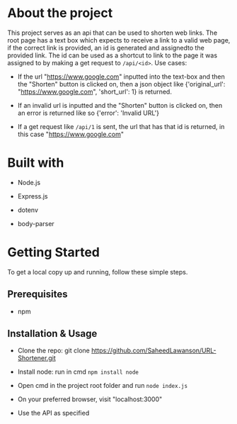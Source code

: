 
# About the project
This project serves as an api that can be used to shorten web links. The root page has a text box which expects to receive a link to a valid web page, if the correct link is provided, an id is generated and assignedto the provided link. The id can be used as a shortcut to link to the page it was assigned to by making a get request to ```/api/<id>```. Use cases:

- If the url "https://www.google.com" inputted into the text-box and then the "Shorten" button is clicked on, then a json object like {'original_url': "https://www.google.com", 'short_url': 1} is returned.

- If an invalid url is inputted and the "Shorten" button is clicked on, then an error is returned like so {'error': 'Invalid URL'}

- If a get request like ```/api/1``` is sent, the url that has that id is returned, in this case "https://www.google.com"


# Built with

- Node.js

- Express.js

- dotenv

- body-parser




# Getting Started 

To get a local copy up and running, follow these simple steps.



## Prerequisites

- npm



## Installation & Usage

- Clone the repo: git clone https://github.com/SaheedLawanson/URL-Shortener.git

- Install node: run in cmd ```npm install node```

- Open cmd in the project root folder and run ```node index.js```

- On your preferred browser, visit "localhost:3000"

- Use the API as specified
